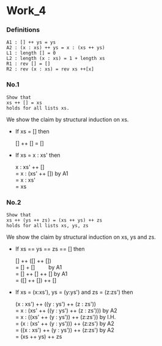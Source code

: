 # Work_4

### Definitions

```
A1 : [] ++ ys = ys
A2 : (x : xs) ++ ys = x : (xs ++ ys)
L1 : length [] = 0
L2 : length (x : xs) = 1 + length xs
R1 : rev [] = []
R2 : rev (x : xs) = rev xs ++[x]
```

### No.1

```
Show that
xs ++ [] = xs
holds for all lists xs.
```

We show the claim by structural induction on xs.

- If xs = [] then

  [] ++ [] = []

- If xs = x : xs' then

  x : xs' ++ []  
  = x : (xs' ++ []) by A1  
  = x : xs'  
  = xs

### No.2

```
Show that
xs ++ (ys ++ zs) = (xs ++ ys) ++ zs
holds for all lists xs, ys, zs
```

We show the claim by structural induction on xs, ys and zs.

- If xs == ys == zs == [] then

  [] ++ ([] ++ [])  
  = [] + [] &nbsp;&nbsp;&nbsp;&nbsp;&nbsp;&nbsp;&nbsp; by A1  
  = [] ++ [] ++ [] by A1  
  = ([] ++ []) ++ []

- If xs = (x:xs'), ys = (y:ys') and zs = (z:zs') then

  (x : xs') ++ ((y : ys') ++ (z : zs'))  
  = x : (xs' ++ ((y : ys') ++ (z : zs'))) by A2  
  = x : ((xs' ++ (y : ys')) ++ (z:zs')) by I.H.  
  = (x : (xs' ++ (y : ys'))) ++ (z:zs') by A2  
  = ((x : xs') ++ (y : ys')) ++ (z:zs') by A2  
  = (xs ++ ys) ++ zs
